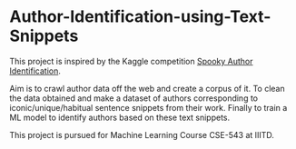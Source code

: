 # Author-Identification-using-Text-Snippets

This project is inspired by the Kaggle competition [Spooky Author Identification](https://www.kaggle.com/c/spooky-author-identification/).

Aim is to crawl author data off the web and create a corpus of it. To clean the data obtained and make a dataset of authors corresponding to iconic/unique/habitual sentence snippets from their work. Finally to train a ML model to identify authors based on these text snippets.

This project is pursued for Machine Learning Course CSE-543 at IIITD.
